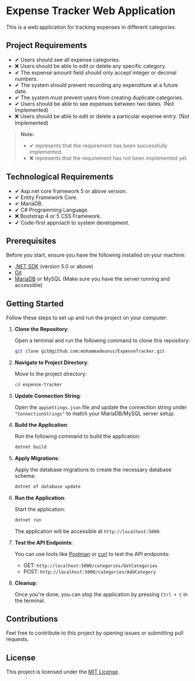 # Expense Tracker Web Application

This is a web application for tracking expenses in different categories.

## Project Requirements

- ✔ Users should see all expense categories.
- ❌ Users should be able to edit or delete any specific category.
- ✔ The expense amount field should only accept integer or decimal numbers.
- ✔ The system should prevent recording any expenditure at a future date.
- ✔ The system must prevent users from creating duplicate categories.
- ✔ Users should be able to see expenses between two dates. (Not Implemented)
- ❌ Users should be able to edit or delete a particular expense entry. (Not Implemented)

> **Note:** 
> - ✔ represents that the requirement has been successfully implemented.
> - ❌ represents that the requirement has not been implemented yet.

## Technological Requirements

- ✔ Asp.net core framework 5 or above version.
- ✔ Entity Framework Core.
- ✔ MariaDB.
- ✔ C# Programming Language.
- ❌ Bootstrap 4 or 5 CSS Framework.
- ✔ Code-first approach to system development.


## Prerequisites

Before you start, ensure you have the following installed on your machine:

- [.NET SDK](https://dotnet.microsoft.com/download) (version 5.0 or above)
- [Git](https://git-scm.com/downloads)
- [MariaDB](https://mariadb.org/download/) or MySQL (Make sure you have the server running and accessible)

## Getting Started

Follow these steps to set up and run the project on your computer:

1. **Clone the Repository**:

   Open a terminal and run the following command to clone this repository:

   ```bash
   git clone git@github.com:mohammadeunus/ExpenseTracker.git
   ```

2. **Navigate to Project Directory**:

   Move to the project directory:

   ```bash
   cd expense-tracker
   ```

3. **Update Connection String**:

   Open the `appsettings.json` file and update the connection string under `"ConnectionStrings"` to match your MariaDB/MySQL server setup.

4. **Build the Application**:

   Run the following command to build the application:

   ```bash
   dotnet build
   ```

5. **Apply Migrations**:

   Apply the database migrations to create the necessary database schema:

   ```bash
   dotnet ef database update
   ```

6. **Run the Application**:

   Start the application:

   ```bash
   dotnet run
   ```

   The application will be accessible at `http://localhost:5000`.

7. **Test the API Endpoints**:

   You can use tools like [Postman](https://www.postman.com/downloads/) or [curl](https://curl.se/download.html) to test the API endpoints:

   - GET: `http://localhost:5000/categories/GetCategories`
   - POST: `http://localhost:5000/categories/AddCategory`

 
8. **Cleanup**:

   Once you're done, you can stop the application by pressing `Ctrl + C` in the terminal.

## Contributions

Feel free to contribute to this project by opening issues or submitting pull requests.

## License

This project is licensed under the [MIT License](LICENSE).
